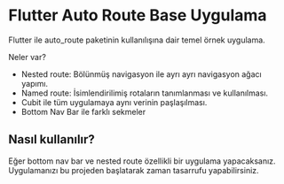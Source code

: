 # Flutter Auto Route Base Uygulama

Flutter ile auto_route paketinin kullanılışına dair temel örnek uygulama. 

Neler var?
- Nested route: Bölünmüş navigasyon ile ayrı ayrı navigasyon ağacı yapımı.
- Named route: İsimlendirilimiş rotaların tanımlanması ve kullanılması.
- Cubit ile tüm uygulamaya aynı verinin paşlaşılması.
- Bottom Nav Bar ile farklı sekmeler

## Nasıl kullanılır?
Eğer bottom nav bar ve nested route özellikli bir uygulama yapacaksanız. Uygulamanızı bu projeden başlatarak zaman tasarrufu yapabilirsiniz.

